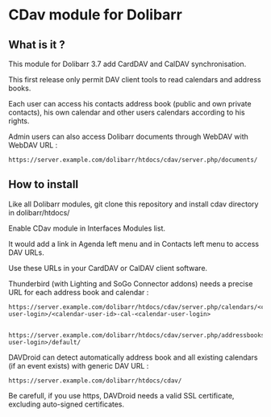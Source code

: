 # CDav module for Dolibarr

## What is it ?

This module for Dolibarr 3.7 add CardDAV and CalDAV synchronisation.

This first release only permit DAV client tools to read calendars and address books.

Each user can access his contacts address book (public and own private contacts), his own calendar and other users calendars according to his rights.

Admin users can also access Dolibarr documents through WebDAV with WebDAV URL :

    https://server.example.com/dolibarr/htdocs/cdav/server.php/documents/


## How to install

Like all Dolibarr modules, git clone this repository and install cdav directory in dolibarr/htdocs/

Enable CDav module in Interfaces Modules list.

It would add a link in Agenda left menu and in Contacts left menu to access DAV URLs.

Use these URLs in your CardDAV or CalDAV client software.

Thunderbird (with Lighting and SoGo Connector addons) needs a precise URL for each address book and calendar :

    https://server.example.com/dolibarr/htdocs/cdav/server.php/calendars/<connected-user-login>/<calendar-user-id>-cal-<calendar-user-login>


    https://server.example.com/dolibarr/htdocs/cdav/server.php/addressbooks/<connected-user-login>/default/

DAVDroid can detect automatically address book and all existing calendars (if an event exists) with generic DAV URL :

	https://server.example.com/dolibarr/htdocs/cdav/

Be carefull, if you use https, DAVDroid needs a valid SSL certificate, excluding auto-signed certificates.
